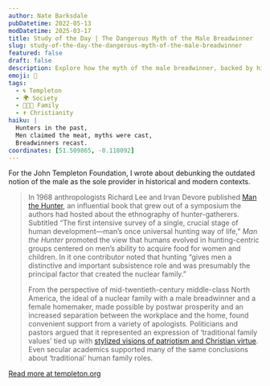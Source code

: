 ```yaml
---
author: Nate Barksdale
pubDatetime: 2022-05-13
modDatetime: 2025-03-17
title: Study of the Day | The Dangerous Myth of the Male Breadwinner
slug: study-of-the-day-the-dangerous-myth-of-the-male-breadwinner
featured: false
draft: false
description: Explore how the myth of the male breadwinner, backed by historical and academic narratives, shaped societal views on family roles and gender dynamics.
emoji: 👨
tags:
  - 🌀 Templeton
  - 🌍 Society
  - 👩‍👧‍👦 Family
  - ✝️ Christianity
haiku: |
  Hunters in the past,  
  Men claimed the meat, myths were cast,  
  Breadwinners recast.
coordinates: [51.509865, -0.118092]
---
```


For the John Templeton Foundation, I wrote about debunking the outdated notion of the male as the sole provider in historical and modern contexts.

> In 1968 anthropologists Richard Lee and Irvan Devore published [Man the Hunter](https://archive.org/details/ManTheHunter), an influential book that grew out of a symposium the authors had hosted about the ethnography of hunter-gatherers. Subtitled “The first intensive survey of a single, crucial stage of human development—man’s once universal hunting way of life,” *Man the Hunter* promoted the view that humans evolved in hunting-centric groups centered on men’s ability to acquire food for women and children. In it one contributor noted that hunting “gives men a distinctive and important subsistence role and was presumably the principal factor that created the nuclear family.”
>
> From the perspective of mid-twentieth-century middle-class North America, the ideal of a nuclear family with a male breadwinner and a female homemaker, made possible by postwar prosperity and an increased separation between the workplace and the home, found convenient support from a variety of apologists. Politicians and pastors argued that it represented an expression of ‘traditional family values’ tied up with [stylized visions of patriotism and Christian virtue](https://bookshop.org/books/jesus-and-john-wayne-how-white-evangelicals-corrupted-a-faith-and-fractured-a-nation-9781631499050/9781631495731). Even secular academics supported many of the same conclusions about ‘traditional’ human family roles.

[Read more at templeton.org](https://www.templeton.org/news/the-dangerous-myth-of-the-male-breadwinner)
